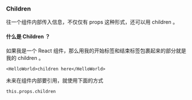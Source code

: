 ### Children

往一个组件内部传入信息，不仅仅有 props 这种形式，还可以用 children 。

#### 什么是 Children ？

如果我是一个 React 组件，那么用我的开始标签和结束标签包裹起来的部分就是我的 children 。

```
<HelloWorld>children here</HelloWorld>

```
未来在组件内部要引用，就使用下面的方式

```
this.props.children

```
